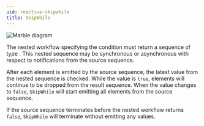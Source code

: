 ```yaml
---
uid: reactive-skipwhile
title: SkipWhile
---
```


![Marble diagram](~/images/reactive-skipwhile.svg)

The nested workflow specifying the condition must return a sequence of type <xref href="System.Boolean"/>. This nested sequence may be synchronous or asynchronous with respect to notifications from the source sequence.

After each element is emitted by the source sequence, the latest value from the nested sequence is checked. While the value is `true`, elements will continue to be dropped from the result sequence. When the value changes to `false`, `SkipWhile` will start emitting all elements from the source sequence.

If the source sequence terminates before the nested workflow returns `false`, `SkipWhile` will terminate without emitting any values.
